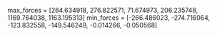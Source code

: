 max_forces = [264.634918, 276.822571, 71.674973, 206.235748, 1169.764038, 1163.195313]
min_forces = [-266.486023, -274.716064, -123.832558, -149.546249, -0.014266, -0.050568]